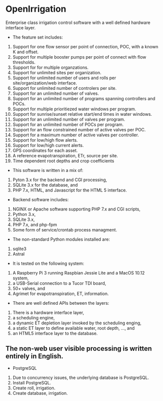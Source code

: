 # OpenIrrigation

Enterprise class irrigation control software with a well defined hardware interface layer.

  * The feature set includes:
 1. Support for one flow sensor per point of connection, POC, with a known K and offset.
 2. Support for multiple booster pumps per point of connect with flow thresholds.
 3. Support for for multiple organzations.
 4. Support for unlimited sites per organization.
 5. Support for unlimited number of users and rolls per site/organization/web interface.
 6. Support for unlimited number of  controlers per site.
 7. Support for an unlimited number of valves.
 8. Support for an unlimited number of programs spanning controllers and POCs.
 9. Support for multiple prioritiezed water windows per program.
 10. Support for sunrise/sunset relative start/end times in water windows.
 11. Support for an unlimited number of valves per program.
 12. Support for an unlimited number of POCs per program.
 13. Support for an flow constrained number of active valves per POC.
 14. Support for a maximum number of active valves per controller.
 15. Support for low/high flow alerts.
 16. Support for low/high current alerts.
 17. GPS coordinates for each asset.
 18. A reference evapotranspiration, ETr, source per site.
 19. Time dependent root depths and crop coefficients

  * This software is written in a mix of:
 1. Pyton 3.x for the backend and CGI processing, 
 2. SQLite 3.x for the database, and
 3. PHP 7.x, HTML, and Javascript for the HTML 5 interface.

  * Backend software includes:
 1. NGINX or Apache software supporting PHP 7.x and CGI scripts,
 2. Python 3.x,
 3. SQLite 3.x,
 4. PHP 7.x, and php-fpm
 5. Some form of service/crontab process managment.

  * The non-standard Python modules installed are:
 1. sqlite3
 1. Astral

  * It is tested on the following system:
 1. A Raspberry Pi 3 running Raspbian Jessie Lite and a MacOS 10.12 system,
 2. a USB-Serial connection to a Tucor TDI board,
 3. 50+ valves, and
 4. Agrimet for evapotranspiration, ET, information.

  * There are well defined APIs between the layers:
 1. There is a hardware interface layer,
 2. a scheduling engine,
 3. a dynamic ET depletion layer invoked by the scheduling enging,
 4. a static ET layer to define available water, root depth, ..., and
 5. an HTML5 interface layer to the database.

## The non-web user visible processing is written entirely in English.

  * PostgreSQL
  1. Due to concurrency issues, the underlying database is PostgreSQL.
  2. Install PostgreSQL.
  3. Create roll, irrigation.
  4. Create database, irrigation.
